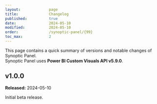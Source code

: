 ```yaml
---
layout:             page
title:              Changelog
published:          true
date:               2024-05-10
modified:           2024-05-10
order:              /synoptic-panel/{99}
toc_max:            2
---
```

This page contains a quick summary of versions and notable changes of Synoptic Panel.  
Synoptic Panel uses **Power BI Custom Visuals API v5.9.0**.

## v1.0.0
**Released:** 2024-05-10

Initial beta release.